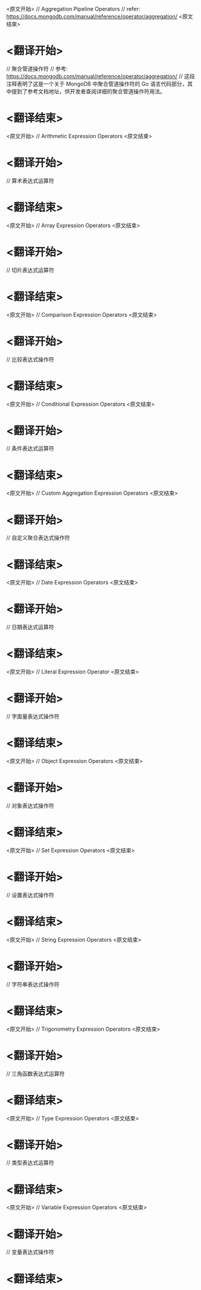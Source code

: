 
<原文开始>
// Aggregation Pipeline Operators
// refer: https://docs.mongodb.com/manual/reference/operator/aggregation/
<原文结束>

# <翻译开始>
// 聚合管道操作符
// 参考: https://docs.mongodb.com/manual/reference/operator/aggregation/
// 这段注释表明了这是一个关于 MongoDB 中聚合管道操作符的 Go 语言代码部分，其中提到了参考文档地址，供开发者查阅详细的聚合管道操作符用法。
# <翻译结束>


<原文开始>
// Arithmetic Expression Operators
<原文结束>

# <翻译开始>
// 算术表达式运算符
# <翻译结束>


<原文开始>
// Array Expression Operators
<原文结束>

# <翻译开始>
// 切片表达式运算符
# <翻译结束>


<原文开始>
// Comparison Expression Operators
<原文结束>

# <翻译开始>
// 比较表达式操作符
# <翻译结束>


<原文开始>
// Conditional Expression Operators
<原文结束>

# <翻译开始>
// 条件表达式运算符
# <翻译结束>


<原文开始>
// Custom Aggregation Expression Operators
<原文结束>

# <翻译开始>
// 自定义聚合表达式操作符
# <翻译结束>


<原文开始>
// Date Expression Operators
<原文结束>

# <翻译开始>
// 日期表达式运算符
# <翻译结束>


<原文开始>
// Literal Expression Operator
<原文结束>

# <翻译开始>
// 字面量表达式操作符
# <翻译结束>


<原文开始>
// Object Expression Operators
<原文结束>

# <翻译开始>
// 对象表达式操作符
# <翻译结束>


<原文开始>
// Set Expression Operators
<原文结束>

# <翻译开始>
// 设置表达式操作符
# <翻译结束>


<原文开始>
// String Expression Operators
<原文结束>

# <翻译开始>
// 字符串表达式操作符
# <翻译结束>


<原文开始>
// Trigonometry Expression Operators
<原文结束>

# <翻译开始>
// 三角函数表达式运算符
# <翻译结束>


<原文开始>
// Type Expression Operators
<原文结束>

# <翻译开始>
// 类型表达式运算符
# <翻译结束>


<原文开始>
// Variable Expression Operators
<原文结束>

# <翻译开始>
// 变量表达式操作符
# <翻译结束>

